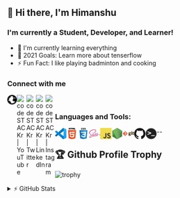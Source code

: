 ## 👋 Hi there, I'm Himanshu

### I'm currently a Student, Developer, and Learner!
- 🌱 I'm currently learning everything 
- 🥅 2021 Goals: Learn more about tenserflow
- ⚡ Fun Fact: I like playing badminton and cooking

### Connect with me

[<img align="left" alt="codeSTACKr.com" width="22px" src="https://raw.githubusercontent.com/iconic/open-iconic/master/svg/globe.svg" />][website]
[<img align="left" alt="codeSTACKr | YouTube" width="22px" src="https://cdn.jsdelivr.net/npm/simple-icons@v3/icons/youtube.svg" />][youtube]
[<img align="left" alt="codeSTACKr | Twitter" width="22px" src="https://cdn.jsdelivr.net/npm/simple-icons@v3/icons/twitter.svg" />][twitter]
[<img align="left" alt="codeSTACKr | LinkedIn" width="22px" src="https://cdn.jsdelivr.net/npm/simple-icons@v3/icons/linkedin.svg" />][linkedin]
[<img align="left" alt="codeSTACKr | Instagram" width="22px" src="https://cdn.jsdelivr.net/npm/simple-icons@v3/icons/discord.svg" />][discord]

<br />


### Languages and Tools:

<img align="left" alt="Visual Studio Code" width="26px" src="https://raw.githubusercontent.com/github/explore/80688e429a7d4ef2fca1e82350fe8e3517d3494d/topics/visual-studio-code/visual-studio-code.png" />
<img align="left" alt="HTML5" width="26px" src="https://raw.githubusercontent.com/github/explore/80688e429a7d4ef2fca1e82350fe8e3517d3494d/topics/html/html.png" />
<img align="left" alt="CSS3" width="26px" src="https://raw.githubusercontent.com/github/explore/80688e429a7d4ef2fca1e82350fe8e3517d3494d/topics/css/css.png" />
<img align="left" alt="Sass" width="26px" src="https://raw.githubusercontent.com/github/explore/80688e429a7d4ef2fca1e82350fe8e3517d3494d/topics/sass/sass.png" />
<img align="left" alt="JavaScript" width="26px" src="https://raw.githubusercontent.com/github/explore/80688e429a7d4ef2fca1e82350fe8e3517d3494d/topics/javascript/javascript.png" />

[<img align="left" alt="Node.js" width="26px" src="https://raw.githubusercontent.com/github/explore/80688e429a7d4ef2fca1e82350fe8e3517d3494d/topics/nodejs/nodejs.png" />][website]
[<img align="left" alt="Git" width="26px" src="https://raw.githubusercontent.com/github/explore/80688e429a7d4ef2fca1e82350fe8e3517d3494d/topics/git/git.png" />][github]
[<img align="left" alt="GitHub" width="26px" src="https://raw.githubusercontent.com/github/explore/78df643247d429f6cc873026c0622819ad797942/topics/github/github.png" />][github]
<img align="left" alt="Terminal" width="26px" src="https://raw.githubusercontent.com/github/explore/80688e429a7d4ef2fca1e82350fe8e3517d3494d/topics/terminal/terminal.png" />


--
## 🏆 Github Profile Trophy
![trophy](https://github-trophies.vercel.app/?username=fschatbot&theme=onedark&no-frame=true)

<details>
  <summary>⚡ GitHub Stats</summary>
  <img alt="fschatbot's GitHub Stats" src="https://github-readme-stats.vercel.app/api?username=fschatbot&show_icons=true&theme=radical&count_private=true" />
  <img alt="fschatbot's favorite lanuages" src="https://github-readme-stats.vercel.app/api/top-langs/?username=fschatbot&langs_count=8&bg_color=30,e96443,904e95&title_color=fff&text_color=fff&count_private=true&border_color=2e4058&layout=compact" />
</details>

[website]: http://fschatbot.github.io/
[twitter]: https://twitter.com/Alpha_Wolf_80
[youtube]: https://www.youtube.com/channel/UCUJ_kiohlnpPYaCHjHWrPeQ
[discord]: https://discord.com/users/493775082389241859
[linkedin]: https://www.linkedin.com/in/alpha-wolf-104b1a222/
[github]: https://github.com/fschatbot/
